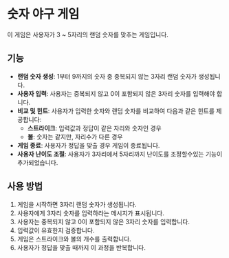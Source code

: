 # 숫자 야구 게임

이 게임은 사용자가 3 ~ 5자리의 랜덤 숫자를 맞추는 게임입니다.

## 기능

- **랜덤 숫자 생성**: 1부터 9까지의 숫자 중 중복되지 않는 3자리 랜덤 숫자가 생성됩니다.
- **사용자 입력**: 사용자는 중복되지 않고 0이 포함되지 않은 3자리 숫자를 입력해야 합니다.
- **비교 및 힌트**: 사용자가 입력한 숫자와 랜덤 숫자를 비교하여 다음과 같은 힌트를 제공합니다:
  - **스트라이크**: 입력값과 정답이 같은 자리와 숫자인 경우
  - **볼**: 숫자는 같지만, 자리수가 다른 경우
- **게임 종료**: 사용자가 정답을 맞출 경우 게임이 종료됩니다.
- **사용자 난이도 조절**: 사용자가 3자리에서 5자리까지 난이도를 조정할수있는 기능이 추가되었습니다.

## 사용 방법

1. 게임을 시작하면 3자리 랜덤 숫자가 생성됩니다.
2. 사용자에게 3자리 숫자를 입력하라는 메시지가 표시됩니다.
3. 사용자는 중복되지 않고 0이 포함되지 않은 3자리 숫자를 입력합니다.
4. 입력값이 유효한지 검증합니다.
5. 게임은 스트라이크와 볼의 개수를 출력합니다.
6. 사용자가 정답을 맞출 때까지 이 과정을 반복합니다.
